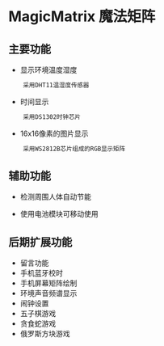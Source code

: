 # MagicMatrix 魔法矩阵

## 主要功能

+ 显示环境温度湿度
  
```txt
    采用DHT11温湿度传感器
```

+ 时间显示

```txt
    采用DS1302时钟芯片
```

+ 16x16像素的图片显示

```txt
    采用WS2812B芯片组成的RGB显示矩阵
```

## 辅助功能

+ 检测周围人体自动节能

+ 使用电池模块可移动使用
  
## 后期扩展功能

+ 留言功能
+ 手机蓝牙校时
+ 手机屏幕矩阵绘制
+ 环境声音频谱显示
+ 闹钟设置
+ 五子棋游戏
+ 贪食蛇游戏
+ 俄罗斯方块游戏
